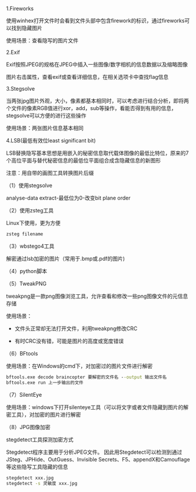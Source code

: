 

1.Fireworks

使用winhex打开文件时会看到文件头部中包含firework的标识，通过fireworks可以找到隐藏图片

使用场景：查看隐写的图片文件

2.Exif

Exif按照JPEG的规格在JPEG中插入一些图像/数字相机的信息数据以及缩略图像

图片右击属性，查看exif或查看详细信息，在相关选项卡中查找flag信息

3.Stegsolve

当两张jpg图片外观，大小，像素都基本相同时，可以考虑进行结合分析，即将两个文件的像素RGB值进行xor，add，sub等操作，看能否得到有用的信息，stegsolve可以方便的进行这些操作

使用场景：两张图片信息基本相同

4.LSB(最低有效位least significant bit)

LSB替换隐写基本思想是用嵌入的秘密信息取代载体图像的最低比特位，原来的7个高位平面与替代秘密信息的最低位平面组合成含隐藏信息的新图形

注意：用自带的画图工具转换图片后缀

（1）使用stegsolve

analyse-data extract-最低位为0-改变bit plane order

（2）使用zsteg工具

Linux下使用，更为方便

```cmd
zsteg filename
```

（3）wbstego4工具

解密通过lsb加密的图片（常用于.bmp或.pdf的图片)

（4）python脚本

（5）TweakPNG

tweakpng是一款png图像浏览工具，允许查看和修改一些png图像文件的元信息存储

使用场景：

* 文件头正常却无法打开文件，利用tweakpng修改CRC

* 有时CRC没有错，可能是图片的高度或宽度错误

（6）BFtools

使用场景：在Windows的cmd下，对加密过的图片文件进行解密

```cmd
bftools.exe decode braincopter 要解密的文件名 --output 输出文件名
bftools.exe run 上一步输出的文件
```

（7）SilentEye

使用场景：windows下打开silenteye工具（可以将文字或者文件隐藏到图片的解密工具），对加密的图片进行解密



（8）JPG图像加密

stegdetect工具探测加密方式 

Stegdetect程序主要用于分析JPEG文件。 因此用Stegdetect可以检测到通过JSteg、JPHide、OutGuess、Invisible Secrets、F5、appendX和Camouflage等这些隐写工具隐藏的信息

```cmd
stegdetect xxx.jpg
stegdetect -s 灵敏度 xxx.jpg
```

